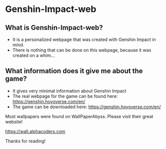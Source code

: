 # Genshin-Impact-web

What is Genshin-Impact-web?
--
- It is a personalized webpage that was created with Genshin Impact in mind.
- There is nothing that can be done on this webpage, because it was created on a whim...

What information does it give me about the game?
--

- It gives very minimal information about Genshin Impact
- The real webpage for the game can be found here: https://genshin.hoyoverse.com/en/
- The game can be downloaded here: https://genshin.hoyoverse.com/en/

Most wallpapers were found on WallPaperAbyss. Please visit their great website!

https://wall.alphacoders.com

Thanks for reading! 

